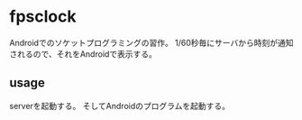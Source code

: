 # fpsclock

Androidでのソケットプログラミングの習作。
1/60秒毎にサーバから時刻が通知されるので、それをAndroidで表示する。

## usage

serverを起動する。
そしてAndroidのプログラムを起動する。

